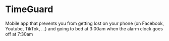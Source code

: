 # TimeGuard
Mobile app that prevents you from getting lost on your phone (on Facebook, Youtube, TikTok, ...) and going to bed at 3:00am when the alarm clock goes off at 7:30am
